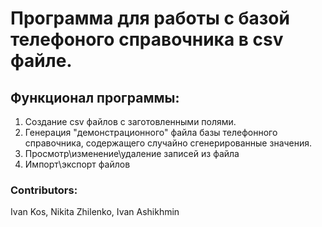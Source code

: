 # Программа для работы с базой телефоного справочника в csv файле.
## Функционал программы:
1. Создание csv файлов с заготовленными полями.
2. Генерация "демонстрационного" файла базы телефонного справочника, содержащего случайно сгенерированные значения.
3. Просмотр\изменение\удаление записей из файла
4. Импорт\экспорт файлов

### Contributors:
Ivan Kos,
Nikita Zhilenko,
Ivan Ashikhmin
